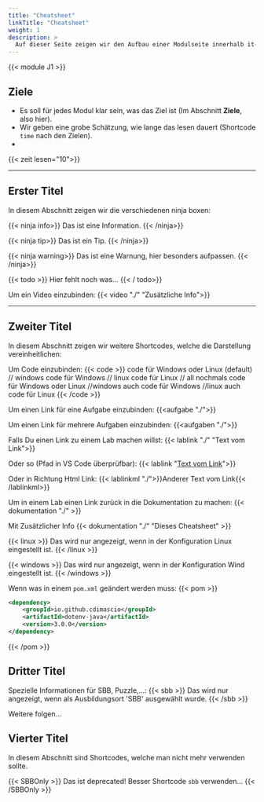 ```yaml
---
title: "Cheatsheet"
linkTitle: "Cheatsheet"
weight: 1
description: >
  Auf dieser Seite zeigen wir den Aufbau einer Modulseite innerhalb it-ninjas.
---
```


{{< module J1 >}}

## Ziele

- Es soll für jedes Modul klar sein, was das Ziel ist (Im Abschnitt **Ziele**, also hier).
- Wir geben eine grobe Schätzung, wie lange das lesen dauert (Shortcode `time` nach den Zielen).
-

{{< zeit lesen="10">}}

---

## Erster Titel

In diesem Abschnitt zeigen wir die verschiedenen ninja boxen:

{{< ninja info>}}
Das ist eine Information.
{{< /ninja>}}

{{< ninja tip>}}
Das ist ein Tip.
{{< /ninja>}}

{{< ninja warning>}}
Das ist eine Warnung, hier besonders aufpassen.
{{< /ninja>}}

{{< todo >}}
Hier fehlt noch was...
{{< / todo>}}

Um ein Video einzubinden:
{{< video "./" "Zusätzliche Info">}}

---

## Zweiter Titel

In diesem Abschnitt zeigen wir weitere Shortcodes, welche die Darstellung vereinheitlichen:

Um Code einzubinden:
{{< code >}}
code für Windows oder Linux (default)
// windows
code für Windows
// linux
code für Linux
// all
nochmals code für Windows oder Linux
//windows
auch code für Windows
//linux
auch code für Linux
{{< /code >}}

Um einen Link für eine Aufgabe einzubinden:
{{<aufgabe "./">}}

Um einen Link für mehrere Aufgaben einzubinden:
{{<aufgaben "./">}}

Falls Du einen Link zu einem Lab machen willst:
{{< lablink "./" "Text vom Link">}}

Oder so (Pfad in VS Code überprüfbar):
{{< lablink "[Text vom Link](./)">}}

Oder in Richtung Html Link:
{{< lablinkml "./">}}Anderer Text vom Link{{< /lablinkml>}}

Um in einem Lab einen Link zurück in die Dokumentation zu machen:
{{< dokumentation "./" >}}

Mit Zusätzlicher Info
{{< dokumentation "./" "Dieses Cheatsheet" >}}

{{< linux >}}
Das wird nur angezeigt, wenn in der Konfiguration Linux eingestellt ist.
{{< /linux >}}

{{< windows >}}
Das wird nur angezeigt, wenn in der Konfiguration Wind eingestellt ist.
{{< /windows >}}

Wenn was in einem `pom.xml` geändert werden muss:
{{< pom >}}

```xml
<dependency>
    <groupId>io.github.cdimascio</groupId>
    <artifactId>dotenv-java</artifactId>
    <version>3.0.0</version>
</dependency>
```

{{< /pom >}}

## Dritter Titel

Spezielle Informationen für SBB, Puzzle,...:
{{< sbb >}}
Das wird nur angezeigt, wenn als Ausbildungsort 'SBB' ausgewählt wurde.
{{< /sbb >}}

Weitere folgen...

## Vierter Titel

In diesem Abschnitt sind Shortcodes, welche man nicht mehr verwenden sollte.

{{< SBBOnly >}}
Das ist deprecated! Besser Shortcode `sbb` verwenden...
{{< /SBBOnly >}}
